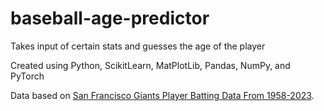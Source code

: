 # baseball-age-predictor
Takes input of certain stats and guesses the age of the player

Created using Python, ScikitLearn, MatPlotLib, Pandas, NumPy, and PyTorch

Data based on [San Francisco Giants Player Batting Data From 1958-2023](https://www.kaggle.com/datasets/mattop/san-francisco-giants-batting-and-pitching-data?rvi=1).